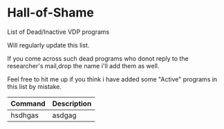 # Hall-of-Shame
List of Dead/Inactive VDP programs 


Will regularly update this list.

If you come across such dead programs who donot reply to the researcher's mail,drop the name i'll add them as well.

Feel free to hit me up if you think i have added some "Active" programs in this list by mistake.

| Command | Description |
| --- | --- |
|hsdhgas|asdgag|
